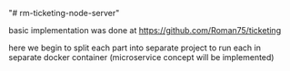 "# rm-ticketing-node-server"

basic implementation was done at https://github.com/Roman75/ticketing

here we begin to split each part into separate project to run each in separate docker container (microservice concept will be implemented) 
